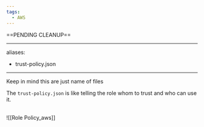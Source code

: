 ```yaml
---
tags:
  - AWS
---
```

==PENDING CLEANUP==
 
---
aliases:
  - trust-policy.json
---
Keep in mind this are just name of files

The `trust-policy.json` is like telling the role whom to trust and who can use it.

<br>![[Role Policy_aws]]